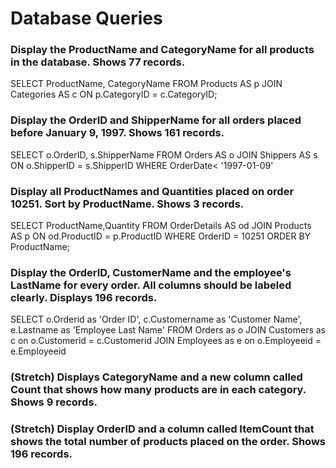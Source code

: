 # Database Queries

### Display the ProductName and CategoryName for all products in the database. Shows 77 records.

SELECT ProductName, CategoryName
FROM Products AS p
JOIN Categories AS c ON p.CategoryID = c.CategoryID;

### Display the OrderID and ShipperName for all orders placed before January 9, 1997. Shows 161 records.

SELECT o.OrderID, s.ShipperName
FROM Orders AS o
JOIN Shippers AS s ON o.ShipperID = s.ShipperID
WHERE OrderDate< '1997-01-09'

### Display all ProductNames and Quantities placed on order 10251. Sort by ProductName. Shows 3 records.

SELECT ProductName,Quantity
FROM OrderDetails AS od
JOIN Products AS p ON od.ProductID = p.ProductID
WHERE OrderID = 10251
ORDER BY ProductName;

### Display the OrderID, CustomerName and the employee's LastName for every order. All columns should be labeled clearly. Displays 196 records.

SELECT o.Orderid as 'Order ID', c.Customername as 'Customer Name', e.Lastname as 'Employee Last Name' FROM Orders as o JOIN Customers as c on o.Customerid = c.Customerid JOIN Employees as e on o.Employeeid = e.Employeeid

### (Stretch) Displays CategoryName and a new column called Count that shows how many products are in each category. Shows 9 records.

### (Stretch) Display OrderID and a column called ItemCount that shows the total number of products placed on the order. Shows 196 records.
